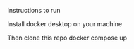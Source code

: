 Instructions to run

Install docker desktop on your machine

Then clone this repo
docker compose up
